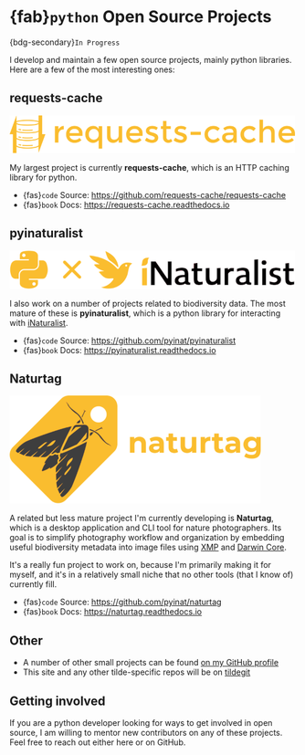 # {fab}`python` Open Source Projects
{bdg-secondary}`In Progress`

I develop and maintain a few open source projects, mainly python libraries. Here are a few of the
most interesting ones:

## requests-cache
![](../assets/images/logo_requests_cache.png)

My largest project is currently **requests-cache**, which is an HTTP caching library for python.

* {fas}`code` Source: https://github.com/requests-cache/requests-cache
* {fas}`book` Docs: https://requests-cache.readthedocs.io

## pyinaturalist
![](../assets/images/logo_pyinaturalist.png)

I also work on a number of projects related to biodiversity data. The most mature of these is **pyinaturalist**, which is a python library for interacting with [iNaturalist](https://www.inaturalist.org/).

* {fas}`code` Source: https://github.com/pyinat/pyinaturalist
* {fas}`book` Docs: https://pyinaturalist.readthedocs.io

## Naturtag
![](../assets/images/logo_naturtag.png)

A related but less mature project I'm currently developing is **Naturtag**, which is a desktop
application and CLI tool for nature photographers. Its goal is to simplify photography workflow and
organization by embedding useful biodiversity metadata into image files using
[XMP](https://exiftool.org/TagNames/XMP.html) and [Darwin Core](https://www.tdwg.org/standards/dwc).

It's a really fun project to work on, because I'm primarily making it for myself, and it's in a
relatively small niche that no other tools (that I know of) currently fill.

* {fas}`code` Source:  https://github.com/pyinat/naturtag
* {fas}`book` Docs: https://naturtag.readthedocs.io

## Other
* A number of other small projects can be found [on my GitHub profile](https://github.com/jwcook)
* This site and any other tilde-specific repos will be on [tildegit](https://tildegit.org/jwcook)

## Getting involved
If you are a python developer looking for ways to get involved in open source, I am willing to
mentor new contributors on any of these projects. Feel free to reach out either here or on GitHub.
